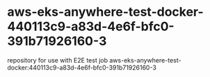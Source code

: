 # aws-eks-anywhere-test-docker-440113c9-a83d-4e6f-bfc0-391b71926160-3
repository for use with E2E test job aws-eks-anywhere-test-docker:440113c9-a83d-4e6f-bfc0-391b71926160-3
